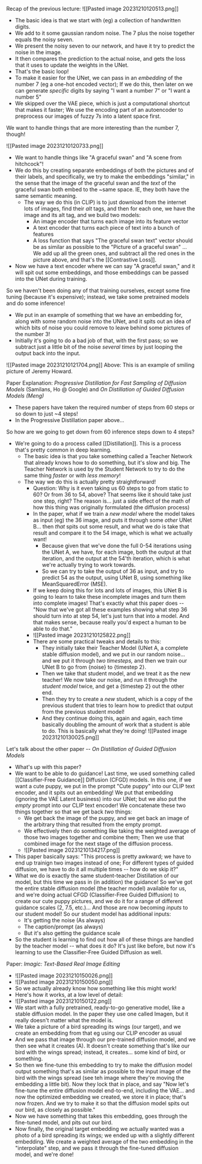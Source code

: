 
Recap of the previous lecture:
![[Pasted image 20231210120513.png]]
- The basic idea is that we start with (eg) a collection of handwritten digits. 
- We add to it some gaussian random noise. The 7 plus the noise together equals the noisy seven.
- We present the noisy seven to our network, and have it try to predict the noise in the image.
- It then compares the prediction to the actual noise, and gets the loss that it uses to update the weights in the UNet.
- That's the basic loop!
- To make it easier for the UNet, we can pass in an *embedding* of the number 7 (eg a one-hot encoded vector); If we do this, then later on we can generate *specific* digits by saying "I want a number 7" or "I want a number 5"
- We skipped over the VAE piece, which is just a computational shortcut that makes it faster; We use the encoding part of an autoencoder to preprocess our images of fuzzy 7s into a latent space first.

We want to handle things that are more interesting than the number 7, though!

![[Pasted image 20231210120733.png]]
- We want to handle things like "A graceful swan" and "A scene from hitchcock"!
- We do this by creating separate embeddings of both the pictures and of their labels, and specifically, we try to make the embeddings "similar," in the sense that the image of the graceful swan and the *text* of the graceful swan both embed to the ~same space. IE, they both have the same semantic meaning.
	- The way we do this (in CLIP) is to just download from the internet lots of images, find their *alt* tags, and then for each one, we have the image and its alt tag, and we build two models:
		- An image encoder that turns each image into its feature vector
		- A text encoder that turns each piece of text into a bunch of features
		- A loss function that says "The graceful swan text" vector should be as similar as possible to the "Picture of a graceful swan" ... We add up all the green ones, and subtract all the red ones in the picture above, and that's the [[Contrastive Loss]].
- Now we have a text encoder where we can say "A graceful swan," and it will spit out some embeddings, and those embeddings can be passed into the UNet during training.

So we haven't been doing any of that training ourselves, except some fine tuning (because it's expensive); instead, we take some pretrained models and do some inference!
- We put in an example of something that we have an embedding for, along with some random noise into the UNet, and it spits out an idea of which bits of noise you could remove to leave behind some pictures of the number 3!
- Initially it's going to do a bad job of that, with the first pass; so we subtract just a little bit of the noise *several times* by just looping the output back into the input.

![[Pasted image 20231210121704.png]]
Above: This is an example of smiling picture of Jeremy Howard.

Paper Explanation:
*Progressive Distillation for Fast Sampling of Diffusion Models* (Samilans, Ho @ Google) and *On Distillation of Guided Diffusion Models (Meng)*
- These papers have taken the required number of steps from 60 steps or so down to just ~4 steps!
- In the Progressive Distillation paper above...

So how are we going to get down from 60 inference steps down to 4 steps?
- We're going to do a process called [[Distillation]].  This is a process that's pretty common in deep learning.
	- The basic idea is that you take something called a Teacher Network that already knows how to do something, but it's slow and big. The Teacher Network is used by the Student Network to try to do the same thing *faster* or with *less memory*! 
	- The way we do this is actually pretty straightforward!
		- Question: Why is it even taking us 60 steps to go from static to 60? Or from 36 to 54, above? That seems like it should take just one step, right? The reason is... just a side effect of the math of how this thing was originally formulated (the diffusion process)
		- In the paper, what if we train a *new model* where the model takes as input (eg) the 36 image, and puts it through some *other* UNet B... then *that* spits out some result, and what we do is take that result and compare it to the 54 image, which is what we actually want!
			- Because given that we've done the full 0-54 iterations using the UNet A, we have, for each image, both the output at that iteration, and the output at the 54'th iteration, which is what we're actually trying to work towards.
			- So we can try to take the output of 36 as input, and try to predict 54 as the output, using UNet B, using something like MeanSquaredError (MSE).
		- If we keep doing this for lots and lots of images, this UNet B is going to learn to take these incomplete images and turn them into complete images! That's exactly what this paper does -- "Now that we've got all these examples showing what step 36 should turn into at step 54, let's just turn that into a model. And that makes sense, because really you'd expect a human to be able to do that."
		- ![[Pasted image 20231210125822.png]]
		- There are some practical tweaks and details to this:
			- They initially take their Teacher Model (UNet A, a complete stable diffusion model), and we put in our random noise... and we put it through *two timesteps,* and then we train our UNet B to go from {noise} to {timestep 2}. 
			- Then we take that student model, and we treat it as the new teacher! We now take our noise, and run it through the *student model* twice, and get a {timestep 2} out the other end.
			- Then they try to create a *new* student, which is a copy of the previous student that tries to learn how to predict that output from the previous student model!
			- And they continue doing this, again and again, each time basically doubling the amount of work that a student is able to do. This is basically what they're doing! 
![[Pasted image 20231210130025.png]]

Let's talk about the other paper -- *On Distillation of Guided Diffusion Models*
- What's up with this paper?
- We want to be able to do guidance! Last time, we used something called [[Classifier-Free Guidance]] Diffusion (CFGD) models. In this one, if we want a cute puppy, we put in the prompt "Cute puppy" into our CLIP text encoder, and it spits out an embedding! We put that embedding (ignoring the VAE Latent business) into our UNet; but we also put the *empty* prompt into our CLIP text encoder! We concatenate these two things together so that we get back *two* things: 
	- We get back the image of the puppy, and we get back an image of the arbitrary thing that resulted from the empty prompt.
	- We effectively then do something like taking the weighted average of those two images together and combine them; Then we use that combined image for the next stage of the diffusion process.
	- ![[Pasted image 20231210134217.png]]
- This paper basically says: "This process is pretty awkward; we have to end up trainign two images instead of one; For different types of guided diffusion, we have to do it all multiple times -- how do we skip it?"
- What we do is exactly the same student-teacher Distillation of our model, but this time we pass in (in addition) the guidance! So we've got the entire stable diffusion model (the teacher model) available for us, and we're doing actual CFGD (Classifier-Free Guided Diffusion) to create our cute puppy pictures, and we do it for a range of different guidance scales (2, 7.5, etc.)... And those are now becoming *inputs* to our student model! So our student model has additional inputs:
	- It's getting the noise (As always)
	- The caption/prompt (as always)
	- But it's also getting the guidance scale
- So the student is learning to find out how all of these things are handled by the teacher model -- what does it do? It's just like before, but now it's learning to use the Classifier-Free Guided Diffusion as well.

Paper: *Imagic: Text-Based Real Image Editing*
- ![[Pasted image 20231210150026.png]]
- ![[Pasted image 20231210150050.png]]
- So we actually already know how something like this might work!
- Here's how it works, at a low level of detail:
- ![[Pasted image 20231210150122.png]]
- We start with a fully pretrained, ready-to-go generative model, like a stable diffusion model. In the paper they use one called Imagen, but it really doesn't matter what the model is.
- We take a picture of a bird spreading its wings (our target), and we create an embedding from that eg using our CLIP encoder as usual
- And we pass that image through our pre-trained diffusion model, and we then see what it creates (A). It doesn't create something that's like our bird with the wings spread; instead, it creates... some kind of bird, or something. 
- So then we fine-tune this embedding to try to make the diffusion model output something that's as similar as possible to the input image of the bird with the wings spread (see teh image where they're moving the embedding a little bit). Now they lock that in place, and say "Now let's fine-tune the entire diffusion model end-to-end, including the VAE... and now the optimized embedding we created, we store it in place; that's now frozen. And we try to make it so that the diffusion model spits out our bird, as closely as possible."
- Now we have something that takes this embedding, goes through the fine-tuned model, and pits out our bird.
- Now finally, the original target embedding we actually wanted was a photo of a bird spreading its wings; we ended up with a slightly different embedding. We create a weighted average of the two embedding in the "interpolate" step, and we pass it through the fine-tuned diffusion model, and we're done!

















